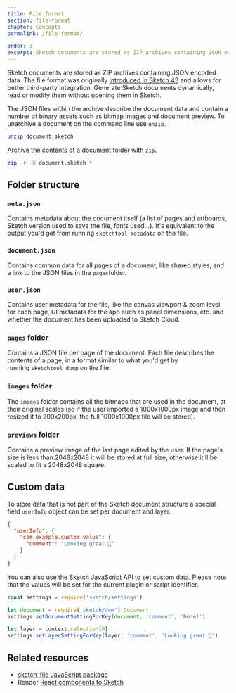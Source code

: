 ```yaml
---
title: File format
section: file-format
chapter: Concepts
permalink: /file-format/

order: 3
excerpt: Sketch documents are stored as ZIP archives containing JSON encoded data
---
```


Sketch documents are stored as ZIP archives containing JSON encoded data. The file format was originally [introduced in Sketch 43](https://sketchplugins.com/d/87-new-file-format-in-sketch-43) and allows for better third-party integration. Generate Sketch documents dynamically, read or modify them without opening them in Sketch.

The JSON files within the archive describe the document data and contain a number of binary assets such as bitmap images and document preview. To unarchive a document on the command line use `unzip`.

```sh
unzip document.sketch
```

Archive the contents of a document folder with `zip`.

```sh
zip -r -X document.sketch *
```

## Folder structure

### **`meta.json`**

Contains metadata about the document itself (a list of pages and artboards, Sketch version used to save the file, fonts used…). It's equivalent to the output you'd get from running `sketchtool metadata` on the file.

### **`document.json`**

Contains common data for all pages of a document, like shared styles, and a link to the JSON files in the `pages`folder.

### **`user.json`**

Contains user metadata for the file, like the canvas viewport & zoom level for each page, UI metadata for the app such as panel dimensions, etc. and whether the document has been uploaded to Sketch Cloud.

### **`pages` folder**

Contains a JSON file per page of the document. Each file describes the contents of a page, in a format similar to what you'd get by running `sketchtool dump` on the file.

### **`images` folder**

The `images` folder contains all the bitmaps that are used in the document, at their original scales (so if the user imported a 1000x1000px image and then resized it to 200x200px, the full 1000x1000px file will be stored).

### **`previews` folder**

Contains a preview image of the last page edited by the user. If the page's size is less than 2048x2048 it will be stored at full size, otherwise it'll be scaled to fit a 2048x2048 square.

## Custom data

To store data that is not part of the Sketch document structure a special field `userInfo` object can be set per document and layer.

```json
{
  "userInfo": {
    "com.example.custom.value": {
      "comment": "Looking great 👏"
    }
  }
}
```

You can also use the [Sketch JavaScript API](/reference/api/#settings) to set custom data. Please note that the values will be set for the current plugin or script identifier.

```js
const settings = require('sketch/settings')

let document = require('sketch/dom').Document
settings.setDocumentSettingForKey(document, 'comment', 'Done!')

let layer = context.selection[0]
settings.setLayerSettingForKey(layer, 'comment', 'Looking great 👏')
```

## Related resources

- [sketch-file JavaScript package](https://github.com/mathieudutour/sketch-file)
- Render [React components to Sketch](https://github.com/airbnb/react-sketchapp)

